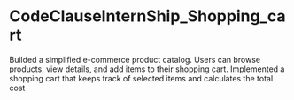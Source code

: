 # CodeClauseInternShip_Shopping_cart
Builded a simplified e-commerce product catalog. Users can browse products, view details, and add items to their shopping cart. Implemented a shopping cart that keeps track of selected items and calculates the total cost
